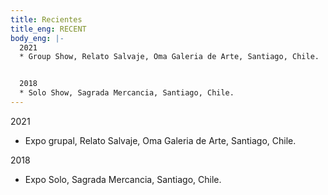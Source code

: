 ```yaml
---
title: Recientes
title_eng: RECENT
body_eng: |-
  2021
  * Group Show, Relato Salvaje, Oma Galeria de Arte, Santiago, Chile.


  2018
  * Solo Show, Sagrada Mercancia, Santiago, Chile.
---
```

2021
* Expo grupal, Relato Salvaje, Oma Galeria de Arte, Santiago, Chile.


2018
* Expo Solo, Sagrada Mercancia, Santiago, Chile.